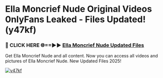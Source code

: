 # Ella Moncrief Nude Original Videos 0nlyFans Leaked - Files Updated! (y47kf)

<h3>🔴 CLICK HERE 🌐==►► <a href="https://tinyurl.com/5h6xmrr3" rel="nofollow">Ella Moncrief Nude Updated Files</a></h3>

Get Ella Moncrief Nude and all content. Now you can access all videos and pictures of Ella Moncrief Nude. New Updated Files 2025!

[![y47kf](https://i.imgur.com/KVD873Z.gif)](https://tinyurl.com/5h6xmrr3)
